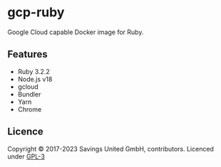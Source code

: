 # gcp-ruby
Google Cloud capable Docker image for Ruby.

## Features

- Ruby 3.2.2
- Node.js v18
- gcloud
- Bundler
- Yarn
- Chrome

## Licence

Copyright © 2017-2023 Savings United GmbH, contributors. Licenced under [GPL-3](https://github.com/pcvg/gcp-ruby/blob/master/LICENSE)
